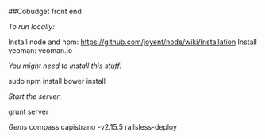 ##Cobudget front end

*To run locally:*

Install node and npm: https://github.com/joyent/node/wiki/Installation 
Install yeoman: yeoman.io

*You might need to install this stuff:*

sudo npm install
bower install

*Start the server:*

grunt server

*Gems*
compass
capistrano -v2.15.5
railsless-deploy
